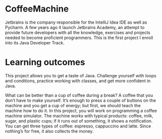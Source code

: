 # CoffeeMachine

Jetbrains is the company responsible for the IntelliJ Idea IDE as well as Pycharm. A few years ago it launch Jetbrains Academy, an attempt to provide future developers with all the knowledge, exercises and projects needed to become proficient programmers. This is the first project I enroll into its Java Developer Track.

# Learning outcomes

This project allows you to get a taste of Java. Challenge yourself with loops and conditions, practice working with classes, and get more confident in Java.

What can be better than a cup of coffee during a break? A coffee that you don’t have to make yourself. It’s enough to press a couple of buttons on the machine and you get a cup of energy; but first, we should teach the machine how to do it. In this project, you will work on programming a coffee machine simulator. The machine works with typical products: coffee, milk, sugar, and plastic cups; if it runs out of something, it shows a notification. You can get three types of coffee: espresso, cappuccino and latte. Since nothing’s for free, it also collects the money.
